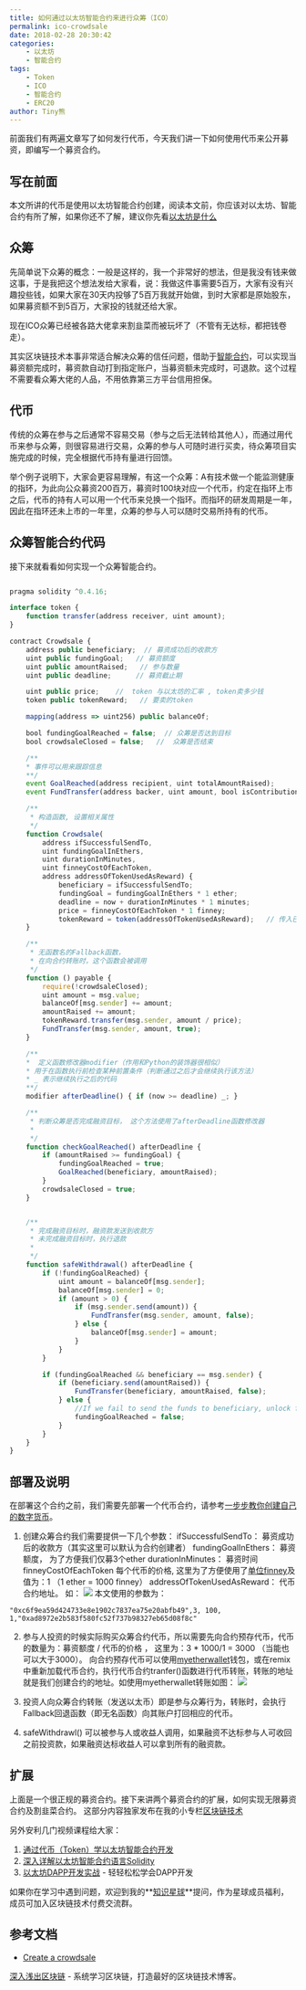 ```yaml
---
title: 如何通过以太坊智能合约来进行众筹（ICO）
permalink: ico-crowdsale
date: 2018-02-28 20:30:42
categories: 
    - 以太坊
    - 智能合约
tags:
    - Token
    - ICO
    - 智能合约
    - ERC20
author: Tiny熊
---
```


前面我们有两遍文章写了如何发行代币，今天我们讲一下如何使用代币来公开募资，即编写一个募资合约。

<!-- more -->

## 写在前面
本文所讲的代币是使用以太坊智能合约创建，阅读本文前，你应该对以太坊、智能合约有所了解，如果你还不了解，建议你先看[以太坊是什么](https://learnblockchain.cn/2017/11/20/whatiseth/)

## 众筹
先简单说下众筹的概念：一般是这样的，我一个非常好的想法，但是我没有钱来做这事，于是我把这个想法发给大家看，说：我做这件事需要5百万，大家有没有兴趣投些钱，如果大家在30天内投够了5百万我就开始做，到时大家都是原始股东，如果募资额不到5百万，大家投的钱就还给大家。

现在ICO众筹已经被各路大佬拿来割韭菜而被玩坏了（不管有无达标，都把钱卷走）。

其实区块链技术本事非常适合解决众筹的信任问题，借助于[智能合约](https://learnblockchain.cn/2018/01/04/understanding-smart-contracts/)，可以实现当募资额完成时，募资款自动打到指定账户，当募资额未完成时，可退款。这个过程不需要看众筹大佬的人品，不用依靠第三方平台信用担保。


## 代币
传统的众筹在参与之后通常不容易交易（参与之后无法转给其他人），而通过用代币来参与众筹，则很容易进行交易，众筹的参与人可随时进行买卖，待众筹项目实施完成的时候，完全根据代币持有量进行回馈。

举个例子说明下，大家会更容易理解，有这一个众筹：A有技术做一个能监测健康的指环，为此向公众募资200百万，募资时100块对应一个代币，约定在指环上市之后，代币的持有人可以用一个代币来兑换一个指环。而指环的研发周期是一年，因此在指环还未上市的一年里，众筹的参与人可以随时交易所持有的代币。


## 众筹智能合约代码
接下来就看看如何实现一个众筹智能合约。

```js

pragma solidity ^0.4.16;

interface token {
    function transfer(address receiver, uint amount);
}

contract Crowdsale {
    address public beneficiary;  // 募资成功后的收款方
    uint public fundingGoal;   // 募资额度
    uint public amountRaised;   // 参与数量
    uint public deadline;      // 募资截止期

    uint public price;    //  token 与以太坊的汇率 , token卖多少钱
    token public tokenReward;   // 要卖的token

    mapping(address => uint256) public balanceOf;

    bool fundingGoalReached = false;  // 众筹是否达到目标
    bool crowdsaleClosed = false;   //  众筹是否结束

    /**
    * 事件可以用来跟踪信息
    **/
    event GoalReached(address recipient, uint totalAmountRaised);
    event FundTransfer(address backer, uint amount, bool isContribution);

    /**
     * 构造函数, 设置相关属性
     */
    function Crowdsale(
        address ifSuccessfulSendTo,
        uint fundingGoalInEthers,
        uint durationInMinutes,
        uint finneyCostOfEachToken,
        address addressOfTokenUsedAsReward) {
            beneficiary = ifSuccessfulSendTo;
            fundingGoal = fundingGoalInEthers * 1 ether;
            deadline = now + durationInMinutes * 1 minutes;
            price = finneyCostOfEachToken * 1 finney;
            tokenReward = token(addressOfTokenUsedAsReward);   // 传入已发布的 token 合约的地址来创建实例
    }

    /**
     * 无函数名的Fallback函数，
     * 在向合约转账时，这个函数会被调用
     */
    function () payable {
        require(!crowdsaleClosed);
        uint amount = msg.value;
        balanceOf[msg.sender] += amount;
        amountRaised += amount;
        tokenReward.transfer(msg.sender, amount / price);
        FundTransfer(msg.sender, amount, true);
    }

    /**
    *  定义函数修改器modifier（作用和Python的装饰器很相似）
    * 用于在函数执行前检查某种前置条件（判断通过之后才会继续执行该方法）
    * _ 表示继续执行之后的代码
    **/
    modifier afterDeadline() { if (now >= deadline) _; }

    /**
     * 判断众筹是否完成融资目标， 这个方法使用了afterDeadline函数修改器
     *
     */
    function checkGoalReached() afterDeadline {
        if (amountRaised >= fundingGoal) {
            fundingGoalReached = true;
            GoalReached(beneficiary, amountRaised);
        }
        crowdsaleClosed = true;
    }


    /**
     * 完成融资目标时，融资款发送到收款方
     * 未完成融资目标时，执行退款
     *
     */
    function safeWithdrawal() afterDeadline {
        if (!fundingGoalReached) {
            uint amount = balanceOf[msg.sender];
            balanceOf[msg.sender] = 0;
            if (amount > 0) {
                if (msg.sender.send(amount)) {
                    FundTransfer(msg.sender, amount, false);
                } else {
                    balanceOf[msg.sender] = amount;
                }
            }
        }

        if (fundingGoalReached && beneficiary == msg.sender) {
            if (beneficiary.send(amountRaised)) {
                FundTransfer(beneficiary, amountRaised, false);
            } else {
                //If we fail to send the funds to beneficiary, unlock funders balance
                fundingGoalReached = false;
            }
        }
    }
}
```

## 部署及说明
在部署这个合约之前，我们需要先部署一个代币合约，请参考[一步步教你创建自己的数字货币](https://learnblockchain.cn/2018/01/12/create_token/)。

1. 创建众筹合约我们需要提供一下几个参数：
ifSuccessfulSendTo： 募资成功后的收款方（其实这里可以默认为合约创建者）
fundingGoalInEthers： 募资额度， 为了方便我们仅募3个ether
durationInMinutes： 募资时间
finneyCostOfEachToken 每个代币的价格, 这里为了方便使用了[单位finney](https://learnblockchain.cn/2018/02/02/solidity-unit/)及值为：1 （1 ether =  1000 finney）
addressOfTokenUsedAsReward： 代币合约地址。
如：
![](https://img.learnblockchain.cn/2018/crowdsale_create.jpeg!wl)
本文使用的参数为：
```
"0xc6f9ea59d424733e8e1902c7837ea75e20abfb49",3, 100, 1,"0xad8972e2b583f580fc52f737b98327eb65d08f8c"
```

2. 参与人投资的时候实际购买众筹合约代币，所以需要先向合约预存代币，代币的数量为：募资额度 / 代币的价格 ， 这里为：3 * 1000/1 = 3000 （当能也可以大于3000）。
向合约预存代币可以使用[myetherwallet](https://www.myetherwallet.com/#send-transaction)钱包，或在remix中重新加载代币合约，执行代币合约tranfer()函数进行代币转账，转账的地址就是我们创建合约的地址。如使用myetherwallet转账如图：
![](https://img.learnblockchain.cn/2018/crowdsale_send_token.jpeg!wl)

3. 投资人向众筹合约转账（发送以太币）即是参与众筹行为，转账时，会执行Fallback回退函数（即无名函数）向其账户打回相应的代币。

4. safeWithdrawl() 可以被参与人或收益人调用，如果融资不达标参与人可收回之前投资款，如果融资达标收益人可以拿到所有的融资款。

## 扩展

上面是一个很正规的募资合约。接下来讲两个募资合约的扩展，如何实现无限募资合约及割韭菜合约。
这部分内容独家发布在我的小专栏[区块链技术](https://xiaozhuanlan.com/blockchaincore)


另外安利几门视频课程给大家：
1. [通过代币（Token）学以太坊智能合约开发](https://ke.qq.com/course/317230?flowToken=1010389) 
2. [深入详解以太坊智能合约语言Solidity](https://ke.qq.com/course/326528?flowToken=1010387) 
3. [以太坊DAPP开发实战](https://ke.qq.com/course/335169?flowToken=1010386) - 轻轻松松学会DAPP开发


如果你在学习中遇到问题，欢迎到我的**[知识星球](https://learnblockchain.cn/images/zsxq.png)**提问，作为星球成员福利，成员可加入区块链技术付费交流群。

## 参考文档
* [Create a crowdsale](https://ethereum.org/crowdsale)

[深入浅出区块链](https://learnblockchain.cn/) - 系统学习区块链，打造最好的区块链技术博客。


